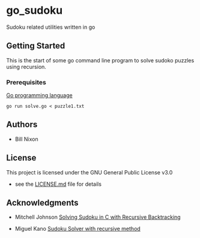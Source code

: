 # go_sudoku

Sudoku related utilities written in go

## Getting Started

This is the start of some go command line program to solve sudoko
puzzles using recursion.

### Prerequisites

[Go programming language](https://golang.org)

```
go run solve.go < puzzle1.txt 
```

## Authors

* Bill Nixon

## License

This project is licensed under the GNU General Public License v3.0
- see the [LICENSE.md](LICENSE.md) file for details

## Acknowledgments

* Mitchell Johnson [Solving Sudoku in C with Recursive Backtracking](https://spin.atomicobject.com/2012/06/18/solving-sudoku-in-c-with-recursive-backtracking/)

* Miguel Kano [Sudoku Solver with recursive method](http://www.migapro.com/sudoku-solver-recursive-method/)
